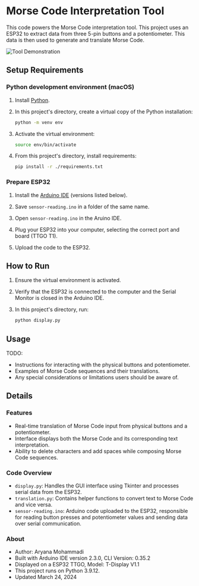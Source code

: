 # Morse Code Interpretation Tool
This code powers the Morse Code interpretation tool. This project uses an ESP32 to extract data from three 5-pin buttons and a potentiometer. This data is then used to generate and translate Morse Code. 

![Tool Demonstration](morse-code-doc.gif)


## Setup Requirements

### Python development environment (macOS)

1. Install [Python](https://www.python.org/downloads/). 

2. In this project's directory, create a virtual copy of the Python installation:

    ```bash 
    python -m venv env
    ```

3. Activate the virtual environment:

    ``` bash 
    source env/bin/activate
    ```

4. From this project's directory, install requirements:

    ```bash
    pip install -r ./requirements.txt
    ```

### Prepare ESP32

1. Install the [Arduino IDE](https://www.arduino.cc/en/software) (versions listed below).

2. Save `sensor-reading.ino` in a folder of the same name.

3. Open `sensor-reading.ino` in the Aruino IDE.

4. Plug your ESP32 into your computer, selecting the correct port and board (TTGO T1).

5. Upload the code to the ESP32.


## How to Run

1. Ensure the virtual environment is activated.

2. Verify that the ESP32 is connected to the computer and the Serial Monitor is closed in the Arduino IDE.

3. In this project's directory, run:
    ```bash
    python display.py
    ```

## Usage

TODO:
- Instructions for interacting with the physical buttons and potentiometer.
- Examples of Morse Code sequences and their translations.
- Any special considerations or limitations users should be aware of.

## Details

### Features
- Real-time translation of Morse Code input from physical buttons and a potentiometer.
- Interface displays both the Morse Code and its corresponding text interpretation.
- Ability to delete characters and add spaces while composing Morse Code sequences.

### Code Overview
- `display.py`: Handles the GUI interface using Tkinter and processes serial data from the ESP32.
- `translation.py`: Contains helper functions to convert text to Morse Code and vice versa.
- `sensor-reading.ino`: Arduino code uploaded to the ESP32, responsible for reading button presses and potentiometer values and sending data over serial communication.

### About
- Author: Aryana Mohammadi
- Built with Arduino IDE version 2.3.0, CLI Version: 0.35.2
- Displayed on a ESP32 TTGO, Model: T-Display V1.1
- This project runs on Python 3.9.12.
- Updated March 24, 2024